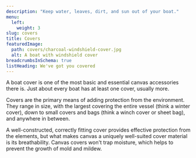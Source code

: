 ```yaml
---
description: "Keep water, leaves, dirt, and sun out of your boat."
menu:
  left:
    weight: 3
slug: covers
title: Covers
featuredImage:
  path: covers/charcoal-windshield-cover.jpg
  alt: A boat with windshield cover
breadcrumbsInSchema: true
listHeading: We've got you covered
---
```


A boat cover is one of the most basic and essential canvas accessories there is.
Just about every boat has at least one cover, usually more.

Covers are the primary means of adding protection from the environment. They
range in size, with the largest covering the entire vessel (think a winter
cover), down to small covers and bags (think a winch cover or sheet bag), and
anywhere in between.

<!--more-->

A well-constructed, correctly fitting cover provides effective protection from
the elements, but what makes canvas a uniquely well-suited cover material is its
breathability. Canvas covers won't trap moisture, which helps to prevent the
growth of mold and mildew.
